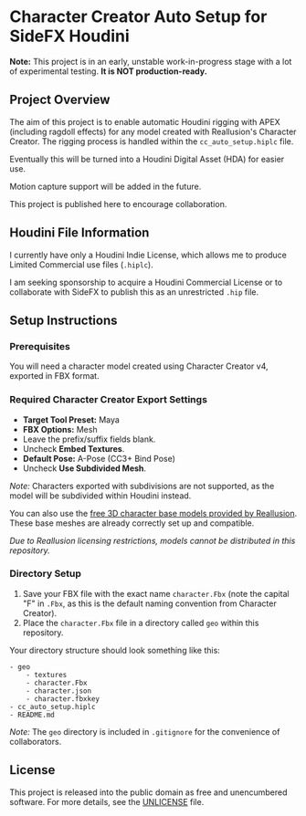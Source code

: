 # Character Creator Auto Setup for SideFX Houdini

**Note:** This project is in an early, unstable work-in-progress stage with a
lot of experimental testing. **It is NOT production-ready.**

## Project Overview

The aim of this project is to enable automatic Houdini rigging with APEX
(including ragdoll effects) for any model created with Reallusion's Character
Creator. The rigging process is handled within the `cc_auto_setup.hiplc` file.

Eventually this will be turned into a Houdini Digital Asset (HDA) for easier
use.

Motion capture support will be added in the future.

This project is published here to encourage collaboration.

## Houdini File Information

I currently have only a Houdini Indie License, which allows me to produce
Limited Commercial use files (`.hiplc`).

I am seeking sponsorship to acquire a Houdini Commercial License or to
collaborate with SideFX to publish this as an unrestricted `.hip` file.

## Setup Instructions

### Prerequisites

You will need a character model created using Character Creator v4, exported in
FBX format.

### Required Character Creator Export Settings

- **Target Tool Preset:** Maya
- **FBX Options:** Mesh
- Leave the prefix/suffix fields blank.
- Uncheck **Embed Textures**.
- **Default Pose:** A-Pose (CC3+ Bind Pose)
- Uncheck **Use Subdivided Mesh**.

_Note:_ Characters exported with subdivisions are not supported, as the model
will be subdivided within Houdini instead.

You can also use the [free 3D character base models provided by Reallusion](https://www.reallusion.com/character-creator/free-3d-character-base.html).
These base meshes are already correctly set up and compatible.

_Due to Reallusion licensing restrictions, models cannot be distributed in this
repository._

### Directory Setup

1. Save your FBX file with the exact name `character.Fbx` (note the capital "F"
   in `.Fbx`, as this is the default naming convention from Character Creator).
2. Place the `character.Fbx` file in a directory called `geo` within this
   repository.

Your directory structure should look something like this:

```
- geo
    - textures
    - character.Fbx
    - character.json
    - character.fbxkey
- cc_auto_setup.hiplc
- README.md
```

_Note:_ The `geo` directory is included in `.gitignore` for the convenience of
collaborators.

## License

This project is released into the public domain as free and unencumbered
software. For more details, see the [UNLICENSE](./UNLICENSE) file.
